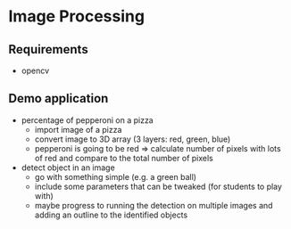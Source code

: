 # Image Processing

## Requirements
- opencv

## Demo application
- percentage of pepperoni on a pizza
    - import image of a pizza
    - convert image to 3D array (3 layers: red, green, blue)
    - pepperoni is going to be red => calculate number of pixels with lots of red and compare to the total number of pixels
- detect object in an image
    - go with something simple (e.g. a green ball)
    - include some parameters that can be tweaked (for students to play with)
    - maybe progress to running the detection on multiple images and adding an outline to the identified objects

